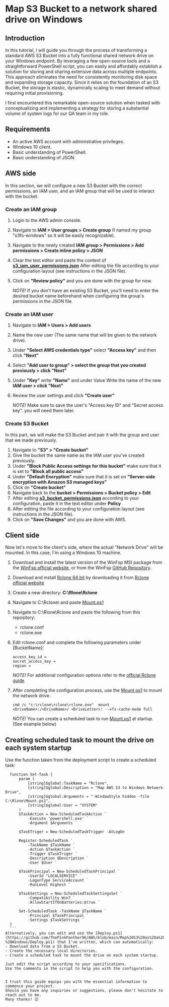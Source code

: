 # Map S3 Bucket to a network shared drive on Windows
## Introduction
In this tutorial, I will guide you through the process of transforming a standard AWS S3 Bucket into a fully functional shared network drive on your Windows endpoint. By leveraging a few open-source tools and a straightforward PowerShell script, you can easily and affordably establish a solution for storing and sharing extensive data across multiple endpoints. This approach eliminates the need for consistently monitoring disk space and expanding storage capacity. Since it relies on the foundation of an S3 Bucket, the storage is elastic, dynamically scaling to meet demand without requiring initial provisioning.

I first encountered this remarkable open-source solution when tasked with conceptualizing and implementing a strategy for storing a substantial volume of system logs for our QA team in my role.


## Requirements
- An active AWS account with administrative privileges.
- Windows 10 client.
- Basic understanding of PowerShell.
- Basic understanding of JSON.


## AWS side
In this section, we will configure a new S3 Bucket with the correct permissions, an IAM user, and an IAM group that will be used to interact with the bucket. 

### Create an IAM group
1. Login to the AWS admin console.
3. Navigate to **IAM > User groups > Create group** (I named my group "s3fs-windows" so it will be easily recognizable).
4. Navigate to the newly created **IAM group > Permissions > Add permissions > Create inline policy > JSON**
5. Clear the text editor and paste the content of [**s3_iam_user_permissions.json**](https://github.com/ThePinkPanther96/AWS/blob/main/Map%20S3%20as%20a%20network%20drive%20%20-%20Windows/s3_iam_user_permissions.json) After editing the file according to your configuration layout (see instructions in the JSON file).
6. Click on **"Review policy"** and you are done with the group for now.

   *NOTE!* If you don't have an existing S3 Bucket, you'll need to enter the desired bucket name beforehand when configuring the group's permissions in the JSON file. 

### Create an IAM user
1. Navigate to **IAM > Users > Add users** 
2. Name the new user (The same name that will be given to the network drive).
3. Under **"Select AWS credentials type"** select **"Access key"** and then click **"Next"**
4. Select **"Add user to group" > select the group that you created previously > click "Next"**
5. Under **"Key"** write **"Name"** and under Value Write the name of the new **IAM user > click "Next"**
6. Review the user settings and click **"Create user"**
  
   *NOTE!* Make sure to save the user's "Access key ID" and "Secret access key". you will need them later.


### Create S3 Bucket
In this part, we will make the S3 Bucket and pair it with the group and user that we made previously.

1. Navigate to **"S3" > "Create bucket"**
2. Give the bucket the same name as the IAM user you've created previously.
3. Under **"Block Public Access settings for this bucket"** make sure that it is set to **"Block all public access"**
4. Under **"Default Encryption"** make sure that it is set on **"Server-side encryption with Amazon S3 managed keys"**
5. Click on **"Create bucket"**
6. Navigate back to the **bucket > Permissions > Bucket policy > Edit**
7. After editing [**s3_bucket_permissions.json**](https://github.com/ThePinkPanther96/AWS/blob/main/Map%20S3%20as%20a%20network%20drive%20%20-%20Windows/s3_bucket_permissions.json) according to your configuration, paste it in the text editor under **Policy**
8. After editing the file according to your configuration layout (see instructions in the JSON file). 
9. Click on **"Save Changes"** and you are done with AWS.


## Client side
Now let's move to the client's side, where the actual "Network Drive" will be mounted. In this case, I'm using a Windows 10 machine.

1. Download and install the latest version of the WinFsp MSI package from the [WinFsp official website](https://github.com/winfsp/winfsp/releases/download/v2.0/winfsp-2.0.23075.msi), or from the WinFsp [GitHub Repository](https://github.com/winfsp/winfsp/releases/download/v1.10/winfsp-1.10.22006.msi). 
2. Download and install [Rclone 64 bit](https://downloads.rclone.org/v1.65.0/rclone-v1.65.0-windows-amd64.zip) by downloading it from [Rclone official website](https://rclone.org/)
3. Create a new directory: **C:\Rlone\Rclone**
4. Navigate to C:\Rclone\ and paste  [Mount.ps1](https://github.com/ThePinkPanther96/AWS/blob/main/Map%20S3%20as%20a%20network%20drive%20%20-%20Windows/Mount.ps1)
5. Navigate to C:\Rlone\Rclone and paste the following from this repository:
    - rclone.conf
    - rclone.exe
6. Edit rclone.conf and complete the following parameters under [BucketName]:
    ```
    access_key_id = 
    secret_access_key = 
    region = 
    ```

    *NOTE!* For additional configuration options refer to the [official Rclone guide](https://rclone.org/s3/#configuration)

7. After completing the configuration process, use the [Mount.ps1](https://github.com/ThePinkPanther96/AWS/blob/main/Map%20S3%20as%20a%20network%20drive%20%20-%20Windows/Mount.ps1) to mount the network drive.
    ```nh
    cmd /c "c:\rclone\rclone\rclone.exe"  mount <DriveName>:/<DriveName>/ <DriveLetter>: --vfs-cache-mode full 
    ```

    *NOTE!* You can create a scheduled task to run [Mount.ps1](https://github.com/ThePinkPanther96/AWS/blob/main/Map%20S3%20as%20a%20network%20drive%20%20-%20Windows/Mount.ps1) at startup. (See example below)
   
## Creating scheduled task to mount the drive on each system startup
   Use the function taken from the deployment script to create a scheduled task: 
  ```
    function Set-Task {
        param (
            [string]$global:TaskName = "Rclone",
            [string]$global:Description = "Map AWS S3 to Windows Network Drive",
            [string]$global:Arguments = "-WindowStyle hidden -file C:\Rlone\Mount.ps1",
            [string]$global:User = "SYSTEM"
        )
        $TaskAction = New-ScheduledTaskAction `
            -Execute 'powershell.exe' `
            -Argument $Arguments `
        
        $TaskTriger = New-ScheduledTaskTrigger -AtLogOn
        
        Register-ScheduledTask `
            -TaskName $TaskName `
            -Action $TaskAction `
            -Trigger $TaskTriger `
            -Description $Description `
            -User $User `
        
        $TaskPrincipal = New-ScheduledTaskPrincipal `
            -UserId "LOCALSERVICE" `
            -LogonType ServiceAccount `
            -RunLevel Highest `
            
        $TaskSettings = New-ScheduledTaskSettingsSet `
            -Compatibility Win7 `
            -AllowStartIfOnBatteries:$true `
        
        Set-ScheduledTask -TaskName $TaskName `
            -Principal $TaskPrincipal `
            -Settings $TaskSettings `
    }
    ```
Alternatively, you can edit and use the [Deploy.ps1](https://github.com/ThePinkPanther96/AWS/blob/main/Map%20S3%20as%20a%20network%20drive%20%20-%20Windows/Deploy.ps1) that I've written, which can automatically:
- Download data from a S3 Bucket.
- Create the necessary local directories. 
- Create a scheduled task to mount the drive on each system startup.

Just edit the script according to your specifications. 
Use the comments in the script to help you with the configuration.  


I trust this guide equips you with the essential information to commence your project.
Should you have any inquiries or suggestions, please don't hesitate to reach out to me.
Many thanks! 😊




